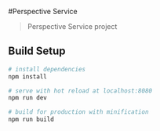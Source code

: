 #Perspective Service

> Perspective Service project

## Build Setup

``` bash
# install dependencies
npm install

# serve with hot reload at localhost:8080
npm run dev

# build for production with minification
npm run build

